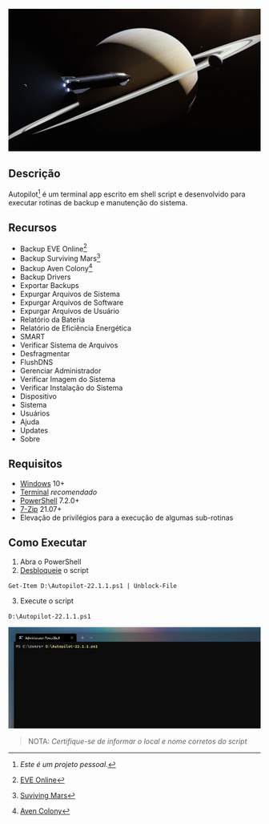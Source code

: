 ![](https://github.com/2uj1m28ohz/autopilot/blob/main/AutopilotScreen.jpg)

## Descrição
Autopilot[^1] é um terminal app escrito em shell script e desenvolvido para executar rotinas de backup e manutenção do sistema.

## Recursos
- Backup EVE Online[^2]
- Backup Surviving Mars[^3]
- Backup Aven Colony[^4]
- Backup Drivers
- Exportar Backups
- Expurgar Arquivos de Sistema
- Expurgar Arquivos de Software
- Expurgar Arquivos de Usuário
- Relatório da Bateria
- Relatório de Eficiência Energética
- SMART
- Verificar Sistema de Arquivos
- Desfragmentar
- FlushDNS
- Gerenciar Administrador
- Verificar Imagem do Sistema
- Verificar Instalação do Sistema
- Dispositivo
- Sistema
- Usuários
- Ajuda
- Updates
- Sobre

## Requisitos
- [Windows](https://www.microsoft.com/windows) 10+
- [Terminal](https://www.github.com/microsoft/terminal) *recomendado*
- [PowerShell](https://www.github.com/powershell/powershell) 7.2.0+
- [7-Zip](https://www.7-zip.org) 21.07+
- Elevação de privilégios para a execução de algumas sub-rotinas

## Como Executar
1. Abra o PowerShell
2. [Desbloqueie](https://docs.microsoft.com/pt-br/powershell/module/microsoft.powershell.utility/unblock-file) o script
```
Get-Item D:\Autopilot-22.1.1.ps1 | Unblock-File
```
3. Execute o script
```
D:\Autopilot-22.1.1.ps1
```
![](https://github.com/2uj1m28ohz/autopilot/blob/main/AutopilotTerminal.png)
>NOTA: *Certifique-se de informar o local e nome corretos do script*

[^1]:_Este é um projeto pessoal_.
[^2]: [EVE Online](https://www.eveonline.com)
[^3]: [Suviving Mars](https://www.survivingmars.com)
[^4]: [Aven Colony](https://www.team17.com/games/aven-colony)
